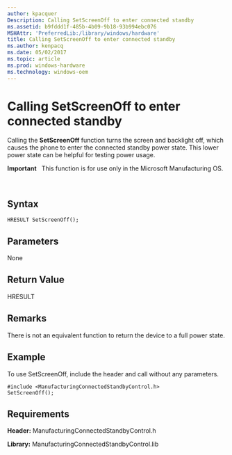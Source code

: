 ```yaml
---
author: kpacquer
Description: Calling SetScreenOff to enter connected standby
ms.assetid: b9fddd1f-485b-4b09-9b18-93b994ebc076
MSHAttr: 'PreferredLib:/library/windows/hardware'
title: Calling SetScreenOff to enter connected standby
ms.author: kenpacq
ms.date: 05/02/2017
ms.topic: article
ms.prod: windows-hardware
ms.technology: windows-oem
---
```


# Calling SetScreenOff to enter connected standby


Calling the **SetScreenOff** function turns the screen and backlight off, which causes the phone to enter the connected standby power state. This lower power state can be helpful for testing power usage.

**Important**  
This function is for use only in the Microsoft Manufacturing OS.

 

## <span id="Syntax"></span><span id="syntax"></span><span id="SYNTAX"></span>Syntax


```
HRESULT SetScreenOff();
```

## <span id="Parameters"></span><span id="parameters"></span><span id="PARAMETERS"></span>Parameters


None

## <span id="Return_Value"></span><span id="return_value"></span><span id="RETURN_VALUE"></span>Return Value


HRESULT

## <span id="Remarks"></span><span id="remarks"></span><span id="REMARKS"></span>Remarks


There is not an equivalent function to return the device to a full power state.

## <span id="Example"></span><span id="example"></span><span id="EXAMPLE"></span>Example


To use SetScreenOff, include the header and call without any parameters.

```
#include <ManufacturingConnectedStandbyControl.h>
SetScreenOff();
```

## <span id="Requirements"></span><span id="requirements"></span><span id="REQUIREMENTS"></span>Requirements


**Header:** ManufacturingConnectedStandbyControl.h

**Library:** ManufacturingConnectedStandbyControl.lib

 

 





